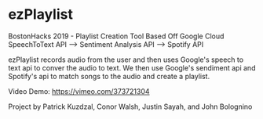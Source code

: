 # ezPlaylist
BostonHacks 2019 - Playlist Creation Tool Based Off Google Cloud SpeechToText API --> Sentiment Analysis API --> Spotify API

ezPlaylist records audio from the user and then uses Google's speech to text api to conver the audio to text. We then use Google's sendiment api and Spotify's api to match songs to the audio and create a playlist.

Video Demo: https://vimeo.com/373721304

Project by Patrick Kuzdzal, Conor Walsh, Justin Sayah, and John Bolognino
